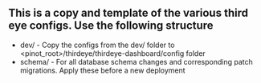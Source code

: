 ## This is a copy and template of the various third eye configs. Use the following structure

- dev/ - Copy the configs from the dev/ folder to <pinot_root>/thirdeye/thirdeye-dashboard/config folder
- schema/ - For all database schema changes and corresponding patch migrations. Apply these before a new deployment
